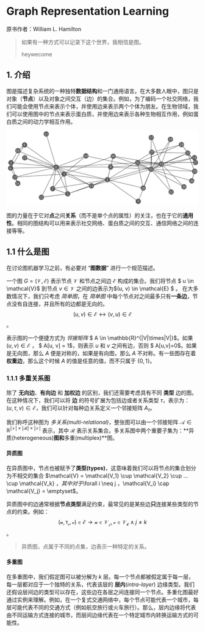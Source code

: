# Graph Representation Learning

原书作者：William L. Hamilton

> 如果有一种方式可以记录下这个世界，我相信是图。
>
> heywecome



## 1. 介绍

图是描述复杂系统的一种独特**数据结构**和一门通用语言。在大多数人眼中，图只是对象（**节点**）以及对象之间交互（边）的集合。例如，为了编码一个社交网络，我们可能会使用节点来表示个体，并使用边来表示两个个体为朋友。在生物领域，我们可以使用图中的节点来表示蛋白质，并使用边来表示各种生物相互作用，例如蛋白质之间的动力学相互作用。

![社交网络图](https://raw.githubusercontent.com/HeyWeCome/ImageBed/main/img/image-20230304150413488.png)

图的力量在于它对**点**之间**关系**（而不是单个点的属性）的关注，也在于它的**通用性**。相同的图结构可以用来表示社交网络、蛋白质之间的交互、通信网络之间的连接等等。



## 1.1 什么是图

在讨论图机器学习之前，有必要对 “**图数据**” 进行一个规范描述。

一个图 $G = (\mathcal{V}, \mathcal{E})$ 表示节点 $\mathcal{V}$ 和节点之间边 $\mathcal{E}$ 构成的集合。我们将节点 $ u \in \mathcal{V}$ 到节点 $v \in \mathcal{V}$ 之间的边表示为$(u, v) \in \mathcal{E} $ 。 在大多数情况下，我们只考虑 *简单图*，在 *简单图* 中每个节点对之间最多只有**一条边**，节点没有自连接，并且所有的边都是无向的。 $$ (u,v) \in \mathcal{E} \leftrightarrow (v,u) \in \mathcal{E} $$。

表示图的一个便捷方式为 *邻接矩阵* $ A \in \mathbb{R}^{|V|\times|V|}$。如果  $(u,v) \in \mathcal{E}$ ， $ A[u, v] = 1$，则表示 $u$ 和 $v$ 之间有边，否则 $ A[u,v]=0$。如果是无向图，那么 $A$ 便是对称的，如果是有向图，那么 $A$ 不对称。有一些图存在着 **权重边**，那么这个时候 $A$ 的值是任意的值，而不只属于 $\{0,1\}$。



### 1.1.1 多重关系图

除了 **无向边**、**有向边** 和 **加权边** 的区别，我们还需要考虑具有不同 **类型** 边的图。在这种情况下，我们可以将 **边** 的符号扩展为包括边或者关系类型 $\tau$，表示为： $(u, \tau, v) \in \mathcal{E}$，我们可以针对每种边关系定义一个邻接矩阵 $A_{\tau}$。

我们称呼这种图为 *多关系(multi-relational)*，整张图可以由一个邻接矩阵 $\mathcal{A} \in \mathbb{R}^{|\mathcal{V}| \times |\mathcal{R}| \times |\mathcal{V}|}$ 表示，其中 $\mathcal{R}$ 表示关系集合。多关系图中两个重要子集为：**异质(heterogeneous)**图和**多重(multiplex)**图。



#### 异质图

在异质图中，节点也被赋予了**类型(types)**，这意味着我们可以将节点的集合划分为不相交的集合 $\mathcal{V} = \mathcal{V_1} \cup  \mathcal{V_2}  \cup  ...  \cup  \mathcal{V_k} $，其中对于$\forall i \neq j $，$\mathcal{V_i} \cap \mathcal{V_j} = \emptyset$。

异质图中的边通常根据**节点类型**满足约束，最常见的是某些边**只**连接某些类型的节点的约束。例如：$$(\mathcal{u},\mathcal{\tau_i,\mathcal{v}}) \in \mathcal{E} \rightarrow \mathcal{u} \in \mathcal{V_j}, \mathcal{v} \in \mathcal{V_k} \wedge j \neq k$$。

> 异质图，点属于不同的点集，边表示一种特定的关系。



#### 多重图

在多重图中，我们假定图可以被分解为 $k$ 层。每一个节点都被假定属于每一层，每一层都对应于一个独特的关系，代表该层的 **层内**(*intra-layer*) 边缘类型。我们还假设层间边的类型可以存在，这些边在各层之间连接同一个节点。多重化图最好通过实例来理解。例如，在一个复式交通网络中，每个节点可能代表一个城市，每层可能代表不同的交通方式（例如航空旅行或火车旅行）。那么，层内边缘将代表由不同运输方式连接的城市，而层间边缘代表在一个特定城市内转换运输方式的可能性。

 

